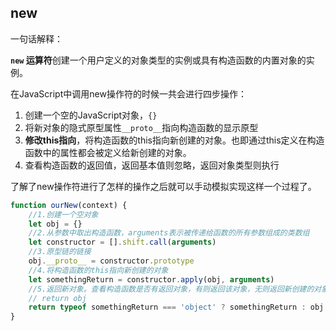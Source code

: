 ## new 

一句话解释：

**`new` 运算符**创建一个用户定义的对象类型的实例或具有构造函数的内置对象的实例。

在JavaScript中调用new操作符的时候一共会进行四步操作：

1. 创建一个空的JavaScript对象，`{}`
2. 将新对象的隐式原型属性`__proto__`指向构造函数的显示原型
3. **修改this指向**，将构造函数的this指向新创建的对象。也即通过this定义在构造函数中的属性都会被定义给新创建的对象。
4. 查看构造函数的返回值，返回基本值则忽略，返回对象类型则执行

了解了new操作符进行了怎样的操作之后就可以手动模拟实现这样一个过程了。

```javascript
function ourNew(context) {
    //1.创建一个空对象
    let obj = {}
    //2.从参数中取出构造函数，arguments表示被传递给函数的所有参数组成的类数组
    let constructor = [].shift.call(arguments)
    //3.原型链的链接
    obj.__proto__ = constructor.prototype
    //4.将构造函数的this指向新创建的对象
    let somethingReturn = constructor.apply(obj, arguments)
    //5.返回新对象。查看构造函数是否有返回对象，有则返回该对象，无则返回新创建的对象
    // return obj
    return typeof somethingReturn === 'object' ? somethingReturn : obj
}
```


